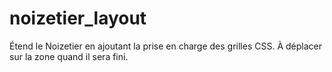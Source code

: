 # noizetier_layout

Étend le Noizetier en ajoutant la prise en charge des grilles CSS.
À déplacer sur la zone quand il sera fini.